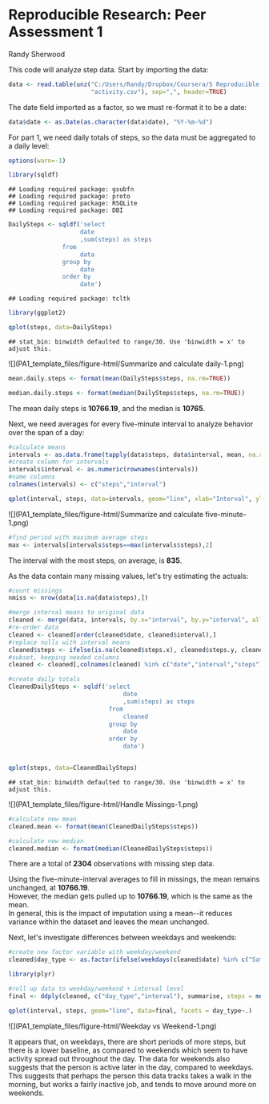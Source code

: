 # Reproducible Research: Peer Assessment 1
Randy Sherwood  

This code will analyze step data. Start by importing the data:


```r
data <- read.table(unz("C:/Users/Randy/Dropbox/Coursera/5 Reproducible Research/Assignment 1/RepData_PeerAssessment1/activity.zip",
                       "activity.csv"), sep=",", header=TRUE)
```

The date field imported as a factor, so we must re-format it to be a date:


```r
data$date <- as.Date(as.character(data$date), "%Y-%m-%d")
```

For part 1, we need daily totals of steps, so the data must be aggregated to a daily level:


```r
options(warn=-1)

library(sqldf)
```

```
## Loading required package: gsubfn
## Loading required package: proto
## Loading required package: RSQLite
## Loading required package: DBI
```

```r
DailySteps <- sqldf('select
                    date
                    ,sum(steps) as steps
               from
                    data
               group by
                    date
               order by
                    date')
```

```
## Loading required package: tcltk
```

```r
library(ggplot2)

qplot(steps, data=DailySteps)
```

```
## stat_bin: binwidth defaulted to range/30. Use 'binwidth = x' to adjust this.
```

![](PA1_template_files/figure-html/Summarize and calculate daily-1.png) 

```r
mean.daily.steps <- format(mean(DailySteps$steps, na.rm=TRUE))

median.daily.steps <- format(median(DailySteps$steps, na.rm=TRUE))
```

The mean daily steps is **10766.19**, and the median is **10765**.  

Next, we need averages for every five-minute interval to analyze behavior over the span of a day:


```r
#calculate means
intervals <- as.data.frame(tapply(data$steps, data$interval, mean, na.rm=TRUE))
#create column for intervals
intervals$interval <- as.numeric(rownames(intervals))
#name columns
colnames(intervals) <- c("steps","interval")

qplot(interval, steps, data=intervals, geom="line", xlab="Interval", ylab="Average Steps")
```

![](PA1_template_files/figure-html/Summarize and calculate five-minute-1.png) 

```r
#find period with maximum average steps
max <- intervals[intervals$steps==max(intervals$steps),2]
```

The interval with the most steps, on average, is **835**.  

As the data contain many missing values, let's try estimating the actuals:


```r
#count missings
nmiss <- nrow(data[is.na(data$steps),])

#merge interval means to original data
cleaned <- merge(data, intervals, by.x="interval", by.y="interval", all.x=TRUE)
#re-order data
cleaned <- cleaned[order(cleaned$date, cleaned$interval),]
#replace nulls with interval means
cleaned$steps <- ifelse(is.na(cleaned$steps.x), cleaned$steps.y, cleaned$steps.x)
#subset, keeping needed columns
cleaned <- cleaned[,colnames(cleaned) %in% c("date","interval","steps")]

#create daily totals
CleanedDailySteps <- sqldf('select
                                date
                                ,sum(steps) as steps
                            from
                                cleaned
                            group by
                                date
                            order by
                                date')


qplot(steps, data=CleanedDailySteps)
```

```
## stat_bin: binwidth defaulted to range/30. Use 'binwidth = x' to adjust this.
```

![](PA1_template_files/figure-html/Handle Missings-1.png) 

```r
#calculate new mean
cleaned.mean <- format(mean(CleanedDailySteps$steps))

#calculate new median
cleaned.median <- format(median(CleanedDailySteps$steps))
```

There are a total of **2304** observations with missing step data.  

Using the five-minute-interval averages to fill in missings, the mean remains unchanged, at **10766.19**.  
However, the median gets pulled up to **10766.19**, which is the same as the mean.  
In general, this is the impact of imputation using a mean--it reduces variance within the dataset and leaves the mean unchanged.  

Next, let's investigate differences between weekdays and weekends:


```r
#create new factor variable with weekday/weekend
cleaned$day_type <- as.factor(ifelse(weekdays(cleaned$date) %in% c("Saturday", "Sunday"), "Weekend", "Weekday"))

library(plyr)

#roll up data to weekday/weekend + interval level
final <- ddply(cleaned, c("day_type","interval"), summarise, steps = mean(steps))

qplot(interval, steps, geom="line", data=final, facets = day_type~.)
```

![](PA1_template_files/figure-html/Weekday vs Weekend-1.png) 

It appears that, on weekdays, there are short periods of more steps, but there is a lower baseline, as compared to weekends which seem to have activity spread out throughout the day.  The data for weekends also suggests that the person is active later in the day, compared to weekdays.  This suggests that perhaps the person this data tracks takes a walk in the morning, but works a fairly inactive job, and tends to move around more on weekends.
